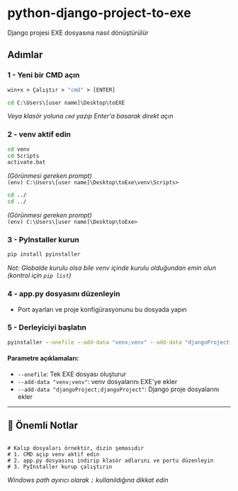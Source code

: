  

 
# python-django-project-to-exe  
Django projesi EXE dosyasına nasıl dönüştürülür

## Adımlar

### 1 - Yeni bir CMD açın
```cmd
win+x > Çalıştır > "cmd" > [ENTER]
```
```cmd
cd C:\Users\[user name]\Desktop\toEXE
```
*Veya klasör yoluna `cmd` yazıp Enter'a basarak direkt açın*

### 2 - venv aktif edin
```cmd
cd venv
cd Scripts
activate.bat
```
*(Görünmesi gereken prompt)*  
`(env) C:\Users\[user name]\Desktop\toExe\venv\Scripts>`

```cmd
cd ../
cd ../
```
*(Görünmesi gereken prompt)*  
`(env) C:\Users\[user name]\Desktop\toExe>`

### 3 - PyInstaller kurun
```cmd
pip install pyinstaller
```
*Not: Globalde kurulu olsa bile venv içinde kurulu olduğundan emin olun (kontrol için `pip list`)*

### 4 - app.py dosyasını düzenleyin
- Port ayarları ve proje konfigürasyonunu bu dosyada yapın

### 5 - Derleyiciyi başlatın
```cmd
pyinstaller --onefile --add-data "venv;venv" --add-data "djangoProject;djangoProject" app.py
```

#### Parametre açıklamaları:
- `--onefile`: Tek EXE dosyası oluşturur
- `--add-data "venv;venv"`: venv dosyalarını EXE'ye ekler
- `--add-data "djangoProject;djangoProject"`: Django proje dosyalarını ekler

---

## 📌 Önemli Notlar
```
 
# Kalıp dosyaları örnektir, dizin şemasıdır                                 
# 1. CMD açıp venv aktif edin                                              
# 2. app.py dosyasını indirip klasör adlarını ve portu düzenleyin          
# 3. PyInstaller kurup çalıştırın                                         
```

*Windows path ayırıcı olarak `;` kullanıldığına dikkat edin*
 
